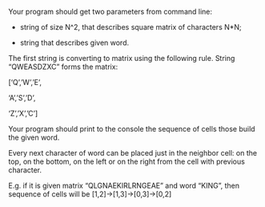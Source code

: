 Your program should get two parameters from command line:

- string of size N^2, that describes square matrix of characters N*N;

- string that describes given word.

The first string is converting to matrix using the following rule. String “QWEASDZXC” forms the matrix:

[‘Q’,’W’,’E’,

‘A’,’S’,’D’,

‘Z’,’X’,’C’]

Your program should print to the console the sequence of cells those build the given word.

Every next character of word can be placed just in the neighbor cell: on the top, on the bottom, on the left or on the right from the cell with previous character.

E.g. if it is given matrix “QLGNAEKIRLRNGEAE” and word “KING”, then sequence of cells will be [1,2]->[1,3]->[0,3]->[0,2]
